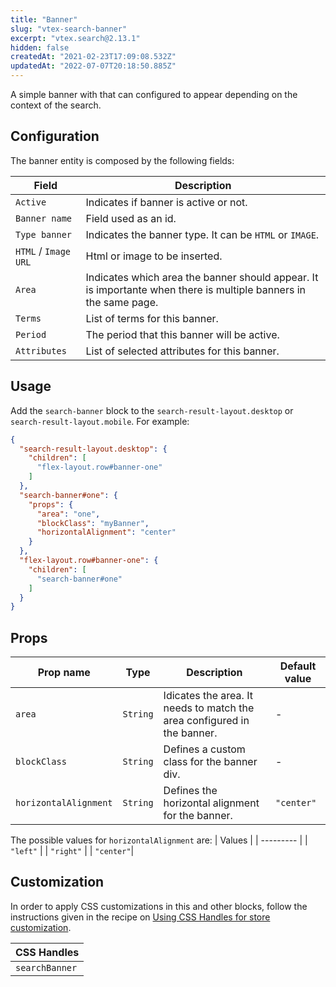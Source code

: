 ```yaml
---
title: "Banner"
slug: "vtex-search-banner"
excerpt: "vtex.search@2.13.1"
hidden: false
createdAt: "2021-02-23T17:09:08.532Z"
updatedAt: "2022-07-07T20:18:50.885Z"
---
```

A simple banner with that can configured to appear depending on the context of the search.

## Configuration

The banner entity is composed by the following fields:

| Field                | Description                                                                                                      |
| -------------------- | ---------------------------------------------------------------------------------------------------------------- |
| `Active`             | Indicates if banner is active or not.                                                                            |
| `Banner name`        | Field used as an id.                                                                                             |
| `Type banner`        | Indicates the banner type. It can be `HTML` or `IMAGE`.                                                          |
| `HTML` / `Image URL` | Html or image to be inserted.                                                                                    |
| `Area`               | Indicates which area the banner should appear. It is importante when there is multiple banners in the same page. |
| `Terms`              | List of terms for this banner.                                                                                   |
| `Period`             | The period that this banner will be active.                                                                      |
| `Attributes`         | List of selected attributes for this banner.                                                                     |

## Usage

Add the `search-banner` block to the `search-result-layout.desktop` or `search-result-layout.mobile`. For example:

```json
{
  "search-result-layout.desktop": {
    "children": [
      "flex-layout.row#banner-one"
    ]
  },
  "search-banner#one": {
    "props": {
      "area": "one",
      "blockClass": "myBanner",
      "horizontalAlignment": "center"
    }
  },
  "flex-layout.row#banner-one": {
    "children": [
      "search-banner#one"
    ]
  }
}
```

## Props

| Prop name             | Type     | Description                                                             | Default value |
| --------------------- | -------- | ----------------------------------------------------------------------- | ------------- |
| `area`                | `String` | Idicates the area. It needs to match the area configured in the banner. | -             |
| `blockClass`          | `String` | Defines a custom class for the banner div.                              | -             |
| `horizontalAlignment` | `String` | Defines the horizontal alignment for the banner.                        | `"center"`    |

The possible values for `horizontalAlignment` are:
| Values |
| --------- |
| `"left"` |
| `"right"` |
| `"center"`|

## Customization

In order to apply CSS customizations in this and other blocks, follow the instructions given in the recipe on [Using CSS Handles for store customization](https://vtex.io/docs/recipes/style/using-css-handles-for-store-customization).

| CSS Handles    |
| -------------- |
| `searchBanner` |